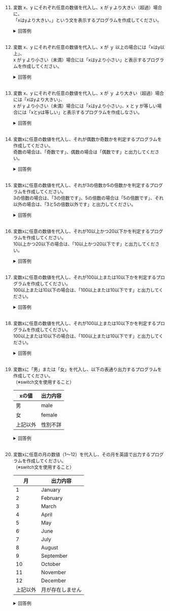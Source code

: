 11. 変数 x、y にそれぞれ任意の数値を代入し、x が y より大きい（超過）場合に、  
「xはyより大きい。」という文を表示するプログラムを作成してください。

	<details><summary>回答例</summary><div>
		
	```
	var x = 10
	var y = 2
	
	if (x > y) {
	    console.log("xはyより大きい。")
	}
	```
		
	</div></details>
	

	<br>
	
12. 変数 x、y にそれぞれ任意の数値を代入し、x が ｙ 以上の場合には「xはy以上」、  
x が y より小さい（未満）場合には「xはyより小さい」と表示するプログラムを作成してください。

	<details><summary>回答例</summary><div>
		
	```
	var x = 10
	var y = 2
	
	if (x >= y) {
	    console.log("xはy以上")
	} else {
	    console.log("xはyより小さい")
	}
	```
		
	</div></details>
	

	<br>
	
13. 変数 x、y にそれぞれ任意の数値を代入し、x が ｙ より大きい（超過）場合には「xはyより大きい」、  
x が y より小さい（未満）場合には「xはyより小さい」、x と y が等しい場合には「xとyは等しい」と表示するプログラムを作成しなさい。

	<details><summary>回答例</summary><div>
		
	```
	var x = 10
	var y = 2
	
	if (x > y) {
	    console.log("xはyより大きい")
	} else if (x == y) {
	    console.log("xとyは等しい")
	} else {
	    console.log("xはyより小さい")
	}
	```
		
	</div></details>
	

	<br>
	
14. 変数xに任意の数値を代入し、それが偶数か奇数かを判定するプログラムを作成してください。   
奇数の場合は、「奇数です」、偶数の場合は「偶数です」と出力してください。

	<details><summary>回答例</summary><div>
		
	```
	var x = 10
	
	if (x % 2 == 0) {
	    console.log("偶数です")
	} else {
	    console.log("奇数です")
	}
	```
		
	</div></details>
	

	<br>
	
15. 変数xに任意の数値を代入し、それが3の倍数か5の倍数かを判定するプログラムを作成してください。   
3の倍数の場合は、「3の倍数です」、5の倍数の場合は「5の倍数です」、それ以外の場合は、「3と5の倍数以外です」と出力してください。

	<details><summary>回答例</summary><div>
		
	```
	var x = 8
	
	if (x % 3 == 0) {
	    console.log("3の倍数です")
	} else if (x % 5 == 0) {
	    console.log("5の倍数です")
	} else {
	    console.log("3と5の倍数以外です")
	}
	```
		
	</div></details>
	

	<br>
	
16. 変数xに任意の数値を代入し、それが10以上かつ20以下かを判定するプログラムを作成してください。   
10以上かつ20以下の場合は、「10以上かつ20以下です」と出力してください。

	<details><summary>回答例</summary><div>
		
	```
	var x = 10
	
	if (10 <= x && x <= 20) {
	    console.log("10以上かつ20以下です")
	}
	```
		
	</div></details>
	

	<br>
	
17. 変数xに任意の数値を代入し、それが100以上または10以下かを判定するプログラムを作成してください。   
100以上または10以下の場合は、「100以上または10以下です」と出力してください。

	<details><summary>回答例</summary><div>
		
	```
	var x = 10
	
	if (100 >= x || x <= 10) {
	    console.log("100以上または10以下です")
	}
	```
		
	</div></details>
	

	<br>
	
18. 変数xに任意の数値を代入し、それが100以上または10以下かを判定するプログラムを作成してください。   
100以上または10以下の場合は、「100以上または10以下です」と出力してください。

	<details><summary>回答例</summary><div>
		
	```
	var x = 10
	
	if (100 >= x || x <= 10) {
	    console.log("100以上または10以下です")
	}
	```
		
	</div></details>
	

	<br>
	
19. 変数xに「男」または「女」を代入し、以下の表通り出力するプログラムを作成してください。   
（※switch文を使用すること）

	|xの値|出力内容|
	|---|---|
	|男| male |
	|女| female |
	|上記以外|性別不詳|

	<details><summary>回答例</summary><div>
		
	```
	var x = "男"
	
	switch x {
	    case "男":
	        console.log("male")
			break;
	    case "女":
	        console.log("female")
			break;
	    default:
	        console.log("性別不詳")
			break;
	}
	```
		
	</div></details>
	

	<br>
	
20. 変数xに任意の月の数値（1〜12）を代入し、その月を英語で出力するプログラムを作成してください。   
（※switch文を使用すること）

	|月|出力内容|
	|---|---|
	|1| January |
	|2| February |
	|3| March |
	|4| April |
	|5| May |
	|6| June |
	|7| July |
	|8| August |
	|9| September |
	|10| October |
	|11| November |
	|12| December |
	|上記以外|月が存在しません|

	<details><summary>回答例</summary><div>
		
	```
	var x = 8
	
	switch x {
	    case 1:
	        console.log("January")
			break;
	    case 2:
	        console.log("February")
			break;
	    case 3:
	        console.log("March")
			break;
	    case 4:
	        console.log("April")
			break;
	    case 5:
	        console.log("May")
			break;
	    case 6:
	        console.log("June")
			break;
	    case 7:
	        console.log("July")
			break;
	    case 8:
	        console.log("August")
			break;
	    case 9:
	        console.log("September")
			break;
	    case 10:
	        console.log("October")
			break;
	    case 11:
	        console.log("November")
			break;
	    case 12:
	        console.log("December")
			break;
	    default:
	        console.log("月が存在しません")
			break;
	}
	```
		
	</div></details>
	

	<br>